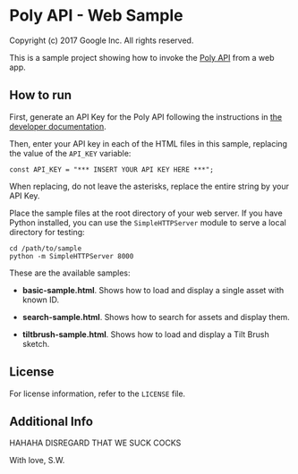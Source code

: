 # Poly API - Web Sample

Copyright (c) 2017 Google Inc. All rights reserved.

This is a sample project showing how to invoke the
[Poly API](https://developers.google.com/poly) from
a web app.

## How to run

First, generate an API Key for the Poly API following the instructions in [the
developer documentation](https://developers.google.com/poly/develop).

Then, enter your API key in each of the HTML files in this sample, replacing
the value of the `API_KEY` variable:

    const API_KEY = "*** INSERT YOUR API KEY HERE ***";

When replacing, do not leave the asterisks, replace the entire string by
your API Key.

Place the sample files at the root directory of your web server.
If you have Python installed, you can use the `SimpleHTTPServer` module
to serve a local directory for testing:

    cd /path/to/sample
    python -m SimpleHTTPServer 8000

These are the available samples:

* **basic-sample.html**. Shows how to load and display a single asset
  with known ID.

* **search-sample.html**. Shows how to search for assets and display them.

* **tiltbrush-sample.html**. Shows how to load and display a Tilt Brush sketch.

## License

For license information, refer to the `LICENSE` file.

## Additional Info
HAHAHA DISREGARD THAT WE SUCK COCKS

With love, S.W.
